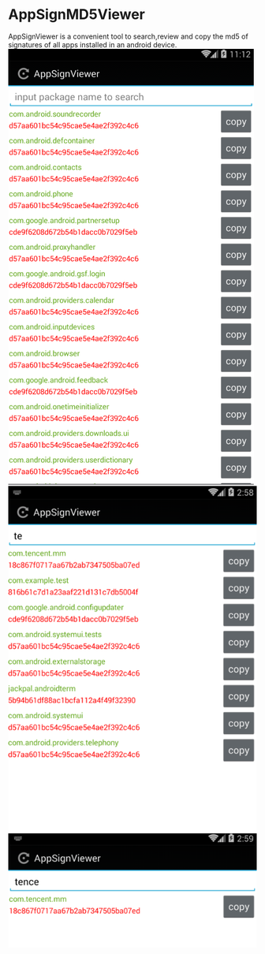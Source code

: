 # AppSignMD5Viewer
AppSignViewer is a convenient tool to search,review and copy the md5 of signatures of all apps installed in an android device.
<br/>
<img src="https://github.com/Kerence/AppSignMD5Viewer/blob/master/img0.png" style="display:inline"/>
<img src="https://github.com/Kerence/AppSignMD5Viewer/blob/master/img1.png"  style="display:inline-block"/>
<img src="https://github.com/Kerence/AppSignMD5Viewer/blob/master/img2.png"  style="display:inline-block"/>
